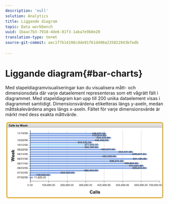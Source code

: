 ```yaml
---
description: 'null'
solution: Analytics
title: Liggande diagram
topic: Data workbench
uuid: 1baac7b3-7918-4de6-81f3-1aba7e9b8e20
translation-type: tm+mt
source-git-commit: aec1f7b14198cdde91f61d490a235022943bfedb

---
```



# Liggande diagram{#bar-charts}

Med stapeldiagramvisualiseringar kan du visualisera mått- och dimensionsdata där varje dataelement representeras som ett vågrätt fält i diagrammet. Med stapeldiagram kan upp till 200 unika dataelement visas i diagrammet samtidigt. Dimensionsvärdena etiketteras längs y-axeln, medan måttskalevärdena anges längs x-axeln. Fältet för varje dimensionsvärde är märkt med dess exakta måttvärde.

![](assets/bar_chart.png)

